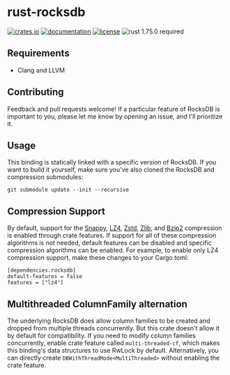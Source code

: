 rust-rocksdb
============

[![crates.io](https://img.shields.io/crates/v/rocksdb.svg)](https://crates.io/crates/rocksdb)
[![documentation](https://docs.rs/rocksdb/badge.svg)](https://docs.rs/rocksdb)
[![license](https://img.shields.io/crates/l/rocksdb.svg)](https://github.com/zaidoon1/rust-rocksdb/blob/master/LICENSE)
![rust 1.75.0 required](https://img.shields.io/badge/rust-1.75.0-blue.svg?label=MSRV)

## Requirements

- Clang and LLVM

## Contributing

Feedback and pull requests welcome!  If a particular feature of RocksDB is
important to you, please let me know by opening an issue, and I'll
prioritize it.

## Usage

This binding is statically linked with a specific version of RocksDB. If you
want to build it yourself, make sure you've also cloned the RocksDB and
compression submodules:

    git submodule update --init --recursive

## Compression Support

By default, support for the [Snappy](https://github.com/google/snappy),
[LZ4](https://github.com/lz4/lz4), [Zstd](https://github.com/facebook/zstd),
[Zlib](https://zlib.net), and [Bzip2](http://www.bzip.org) compression
is enabled through crate features.  If support for all of these compression
algorithms is not needed, default features can be disabled and specific
compression algorithms can be enabled. For example, to enable only LZ4
compression support, make these changes to your Cargo.toml:

```
[dependencies.rocksdb]
default-features = false
features = ["lz4"]
```

## Multithreaded ColumnFamily alternation

The underlying RocksDB does allow column families to be created and dropped
from multiple threads concurrently. But this crate doesn't allow it by default
for compatibility. If you need to modify column families concurrently, enable
crate feature called `multi-threaded-cf`, which makes this binding's
data structures to use RwLock by default. Alternatively, you can directly create
`DBWithThreadMode<MultiThreaded>` without enabling the crate feature.
